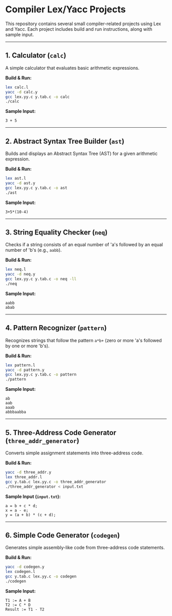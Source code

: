 # Compiler Lex/Yacc Projects

This repository contains several small compiler-related projects using Lex and Yacc. Each project includes build and run instructions, along with sample input.

---

## 1. Calculator (`calc`)

A simple calculator that evaluates basic arithmetic expressions.

**Build & Run:**
```bash
lex calc.l
yacc -d calc.y
gcc lex.yy.c y.tab.c -o calc
./calc
```

**Sample Input:**
```
3 + 5
```

---

## 2. Abstract Syntax Tree Builder (`ast`)

Builds and displays an Abstract Syntax Tree (AST) for a given arithmetic expression.

**Build & Run:**
```bash
lex ast.l
yacc -d ast.y
gcc lex.yy.c y.tab.c -o ast
./ast
```

**Sample Input:**
```
3+5*(10-4)
```

---

## 3. String Equality Checker (`neq`)

Checks if a string consists of an equal number of 'a's followed by an equal number of 'b's (e.g., `aabb`).

**Build & Run:**
```bash
lex neq.l
yacc -d neq.y
gcc lex.yy.c y.tab.c -o neq -ll
./neq
```

**Sample Input:**
```
aabb
abab
```

---

## 4. Pattern Recognizer (`pattern`)

Recognizes strings that follow the pattern `a*b+` (zero or more 'a's followed by one or more 'b's).

**Build & Run:**
```bash
lex pattern.l
yacc -d pattern.y
gcc lex.yy.c y.tab.c -o pattern
./pattern
```

**Sample Input:**
```
ab
aab
aaab
abbbaabba
```

---

## 5. Three-Address Code Generator (`three_addr_generator`)

Converts simple assignment statements into three-address code.

**Build & Run:**
```bash
yacc -d three_addr.y
lex three_addr.l
gcc y.tab.c lex.yy.c -o three_addr_generator
./three_addr_generator < input.txt
```

**Sample Input (`input.txt`):**
```
a = b + c * d;
x = a - e;
y = (a + b) * (c + d);
```

---

## 6. Simple Code Generator (`codegen`)

Generates simple assembly-like code from three-address code statements.

**Build & Run:**
```bash
yacc -d codegen.y
lex codegen.l
gcc y.tab.c lex.yy.c -o codegen
./codegen
```

**Sample Input:**
```
T1 := A + B
T2 := C * D
Result := T1 - T2
```

